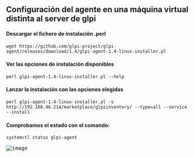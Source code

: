 ## Configuración del agente en una máquina virtual distinta al server de glpi

#### Descargar el fichero de instalación .perl

```shell
wget https://github.com/glpi-project/glpi-agent/releases/download/1.4/glpi-agent-1.4-linux-installer.pl
```

#### Ver las opciones de instalación disponibles

```shell
perl glpi-agent-1.4-linux-installer.pl --help
```

#### Lanzar la instalación con las opciones elegidas

```shell
perl glpi-agent-1.4-linux-installer.pl -s http://192.168.46.214/marketplace/glpiinventory/ --type=all --service --install
```

#### Comprobamos el estado con el comando:

```shell
systemctl status glpi-agent
```

<kbd>![image](https://user-images.githubusercontent.com/20743678/195597669-8769129f-c911-4a29-aa48-397625c4f072.png)</kbd>

